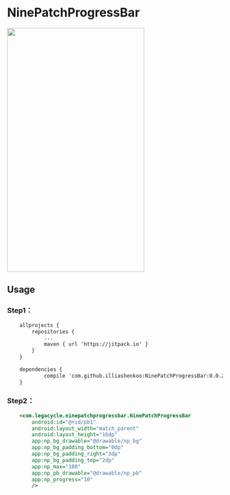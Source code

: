# NinePatchProgressBar

<img src="https://raw.githubusercontent.com/illiashenkoo/NinePatchProgressBar/master/gif/screen.gif" width="320px" height="569px"/>

## Usage

### Step1：

```xml
    allprojects {
		repositories {
			...
			maven { url 'https://jitpack.io' }
		}
	}

	dependencies {
	        compile 'com.github.illiashenkoo:NinePatchProgressBar:0.0.2'
	}

```


### Step2：

```xml
    <com.legacycle.ninepatchprogressbar.NinePatchProgressBar
        android:id="@+id/pb1"
        android:layout_width="match_parent"
        android:layout_height="16dp"
        app:np_bg_drawable="@drawable/np_bg"
        app:np_bg_padding_bottom="0dp"
        app:np_bg_padding_right="3dp"
        app:np_bg_padding_top="2dp"
        app:np_max="100"
        app:np_pb_drawable="@drawable/np_pb"
        app:np_progress="10"
        />
```